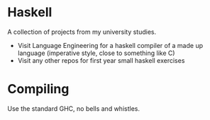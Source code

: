 # Haskell 

A collection of projects from my university studies. 

- Visit Language Engineering for a haskell compiler of a made up language (imperative style, close to something like C)
- Visit any other repos for first year small haskell exercises

# Compiling

Use the standard GHC, no bells and whistles.

